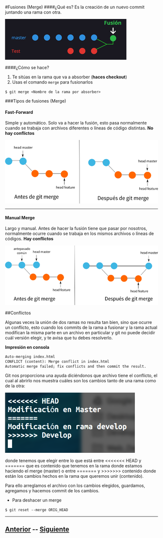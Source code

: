 #Fusiones (Merge)
####¿Qué es?
Es la creación de un nuevo commit juntando una rama con otra.

![Merge](Images/merge.png)

####¿Cómo se hace?

1. Te sitúas en la rama que va a absorber (**haces checkout**)
2. Usas el comando `merge` para fusionarlos

`$ git merge <Nombre de la rama por absorber>`

###Tipos de fusiones (Merge)

#### **Fast-Forward**

Simple y automático. Solo va a hacer la fusión, esto pasa normalmente cuando se trabaja con archivos diferentes o líneas de código distintas. **No hay conflictos**

![Fast Forward Merged](Images/fastforward.png)

***

#### **Manual Merge**
Largo y manual. Antes de hacer la fusión tiene que pasar por nosotros, normalmente ocurre cuando se trabaja en los mismos archivos o líneas de códigos. **Hay conflictos**

![Manual merge](Images/3way.png)

##Conflictos

Algunas veces la unión de dos ramas no resulta tan bien, sino que ocurre un conflicto, esto cuando los commits de la rama a fusionar y la rama actual modifican la misma parte en un archivo en particular y git no puede decidir cuál versión elegir, y te avisa que tu debes resolverlo.

**Impresión en consola**

```
Auto-merging index.html
CONFLICT (content): Merge conflict in index.html
Automatic merge failed; fix conflicts and then commit the result.
```

Git nos proporciona una ayuda diciéndonos que archivo tiene el conflicto, el cual al abrirlo nos muestra cuáles son los cambios tanto de una rama como de la otra:

![conflicto](Images/conflict.png)

donde tenemos que elegir entre lo que está entre <<<<<<< HEAD y ======= que es contenido que tenemos en la rama donde estamos haciendo el merge (master) o entre ======= y >>>>>>> contenido donde están los cambios hechos en la rama que queremos unir (contenido).

Para ello arreglamos el archivo con los cambios elegidos, guardamos, agregamos y hacemos commit de los cambios.

* Para deshacer un merge

`$ git reset --merge ORIG_HEAD`

***

## [Anterior](Page5.md)  --  [Siguiente](Page7.md)